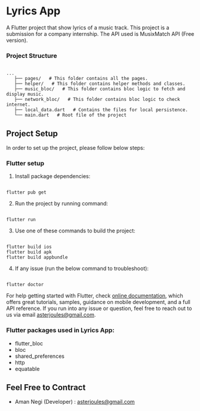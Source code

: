 # Lyrics App

A Flutter project that show lyrics of a music track. This project is a submission for a company internship. The API used is MusixMatch API (Free version).

### Project Structure

``` 

...
   ├── pages/   # This folder contains all the pages.
   ├── helper/   # This folder contains helper methods and classes.
   ├── music_bloc/   # This folder contains bloc logic to fetch and display music.
   ├── network_bloc/   # This folder contains bloc logic to check internet.
   ├── local_data.dart   # Contains the files for local persistence. 
   └── main.dart   # Root file of the project
```


## Project Setup

In order to set up the project, please follow below steps:

### Flutter setup

1. Install package dependencies:

``` 

flutter pub get
```


2. Run the project by running command:

``` 

flutter run
```

3. Use one of these commands to build the project:

``` 

flutter build ios
flutter build apk
flutter build appbundle
```

4. If any issue (run the below command to troubleshoot):

``` 

flutter doctor
```

For help getting started with Flutter, check [online documentation](https://flutter.dev/docs), which offers great tutorials, samples, guidance on mobile development, and a full API reference. If you run into any issue or question, feel free to reach out to us via email asterjoules@gmail.com.


### Flutter packages used in Lyrics App:

*  flutter_bloc
*  bloc 
*  shared_preferences 
*  http 
*  equatable 

## Feel Free to Contract

* Aman Negi (Developer) : asterjoules@gmail.com

